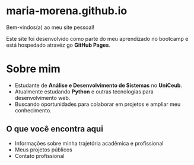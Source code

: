 # maria-morena.github.io

Bem-vindos(a) ao meu site pessoal!

Este site foi desenvolvido como parte do meu aprendizado no bootcamp e está hospedado atravéz go **GitHub Pages**.

# Sobre mim

- Estudante de **Análise e Desenvolvimento de Sistemas** no **UniCeub**.
- Atualmente estudando **Python** e outras tecnologias para desenvolvimento web.
- Buscando oportunidades para colaborar em projetos e ampliar meu conhecimento.

## O que você encontra aqui

- Informações sobre minha trajetória acadêmica e profissional
- Meus projetos públicos
- Contato profissional
